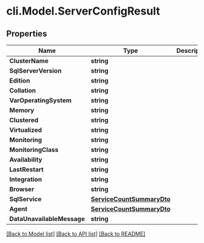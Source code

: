 # cli.Model.ServerConfigResult

## Properties

Name | Type | Description | Notes
------------ | ------------- | ------------- | -------------
**ClusterName** | **string** |  | [optional] 
**SqlServerVersion** | **string** |  | [optional] 
**Edition** | **string** |  | [optional] 
**Collation** | **string** |  | [optional] 
**VarOperatingSystem** | **string** |  | [optional] 
**Memory** | **string** |  | [optional] 
**Clustered** | **string** |  | [optional] 
**Virtualized** | **string** |  | [optional] 
**Monitoring** | **string** |  | [optional] 
**MonitoringClass** | **string** |  | [optional] 
**Availability** | **string** |  | [optional] 
**LastRestart** | **string** |  | [optional] 
**Integration** | **string** |  | [optional] 
**Browser** | **string** |  | [optional] 
**SqlService** | [**ServiceCountSummaryDto**](ServiceCountSummaryDto.md) |  | [optional] 
**Agent** | [**ServiceCountSummaryDto**](ServiceCountSummaryDto.md) |  | [optional] 
**DataUnavailableMessage** | **string** |  | [optional] 

[[Back to Model list]](../README.md#documentation-for-models) [[Back to API list]](../README.md#documentation-for-api-endpoints) [[Back to README]](../README.md)

